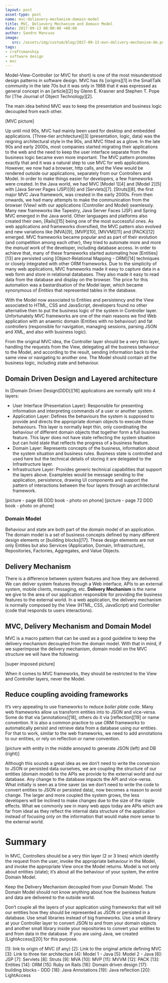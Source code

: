 ```yaml
---
layout: post
asset-type: post
name: mvc-delievery-mechanism-domain-model
title: MVC, Delievery Mechanism and Domain Model
date: 2017-09-13 08:00:00 +00:00
author: Sandro Mancuso
image:
   src: /assets/img/custom/blog/2017-09-13-mvn-delivery-mechanism-dm.png
tags:
- craftsmanship
- software design
- mvc
---
```


Model-View-Controller (or MVC for short) is one of the most misunderstood design patterns in software design. MVC has its [origins][1] in the SmallTalk community in the late 70s but it was only in 1988 that it was expressed as general concept in an [article][2] by Glenn E. Krasner and Stephen T. Pope for [The Journal of Object Technology][2]. 

The main idea behind MVC was to keep the presentation and business logic decoupled from each other.

[MVC picture]  

Up until mid 90s, MVC had mainly been used for desktop and embedded applications. [Three-tier architecture][3] (presentation, logic, data) was the reigning architectural style in the 90s, and MVC fitted as a glove. In the late 90s and early 2000s, most companies started migrating their applications to the web and the need to keep the user interface separate from the business logic became even more important. The MVC pattern promotes exactly that and it was a natural step to use MVC for web applications. However, we now had a browser, http calls, and the View would be rendered outside our applications, separately from our Controllers and Model. In order to make things easier for developers, a few frameworks were created. In the Java world, we had MVC [Model 1][4] and [Model 2][5] with [Java Server Pages (JSP)][6] and [Servlets][7]. [Struts][8], the first major MVC Java framework, was created in the early 2000s. From then onwards, we had many attempts to make the communication from the browser (View) with our applications (Controller and Model) seamlessly. Many new frameworks like Tapestry, Java Server Faces (JSF) and Spring MVC emerged in the Java world. Other languages and platforms also created their own, [Rails][15] being one of the most successful ones. As web applications and frameworks diversified, the MVC pattern also evolved and new variations like [MVA][9], [MVP][10], [MVVM][11] and [PACK][12] emerged. MVC frameworks became popular and as part of their evolution (and competition among each other), they tried to automate more and more the _manual_ work of the developer, including database access. In order to achieve that, many of these frameworks started automating how [Entities][13] are persisted using [Object-Relational Mapping - ORM][14] techniques or closely integrated with other ORM frameworks. Due to the simplicity of  many web applications, MVC frameworks made it easy to capture data in a web form and store in relational databases. They also made it easy to read data from the database and display on the browser. The price for this automation was a bastardisation of the Model layer, which became synonymous of _Entities_ that represented tables in the database. 

With the Model now associated to Entities and persistency and the View associated to HTML, CSS and JavaScript, developers found no other alternative then to put the business logic of the system in Controller layer. Unfortunately MVC frameworks are one of the main reasons we find Web application with an anaemic domain (Entities with no behaviour) and fat controllers (responsible for navigation, managing sessions, parsing JSON and XML, and also with business logic). 

From the original MVC idea, the Controller layer should be a very thin layer, handling the requests from the View, delegating all the business behaviour to the Model, and according to the result, sending information back to the same view or navigating to another one. The Model should contain all the business logic, including state and behaviour. 

## Domain Driven Design and Layered architecture 

In [Domain Driven Design(DDD)][16] applications are normally split into 4 layers: 

* User Interface (Presentation Layer): Responsible for presenting information and interpreting commands of a user or another system.
* Application Layer: Defines the behaviours the system is supposed to provide and directs the appropriate domain objects to execute those behaviours. This layer is normally kept thin, only coordinating the behaviour of different domain objects that together form a full business feature. This layer does not have state reflecting the system situation but can hold state that reflects the progress of a business feature.
* Domain Layer: Represents concepts of the business, information about the system situation and business rules. Business state is controlled and used here but the technical details of storing it are delegated to the Infrastructure layer. 
* Infrastructure Layer: Provides generic technical capabilities that support the layers above. Exampleles would be message sending to the application, persistence, drawing UI components and support the pattern of interactions between the four layers through an architectural framework. 

[picture - page 68 DDD book - photo on phone]
[picture - page 72 DDD book - photo on phone]

### Domain Model

Behaviour and state are both part of the domain model of an application. The domain model is a set of business concepts defined by many different design elements or [building blocks][17]. These design elements are not only Entities but also Services (Application, Domain, Infrastructure), Repositories, Factories, Aggregates, and Value Objects. 

## Delivery Mechanism

There is a difference between system features and how they are delivered. We can deliver system features through a Web interface, APIs to an external system, mobile clients,  messaging, etc. **Delivery Mechanism** is the name we give to the area of our application responsible for providing the business features to the external world. In a web application, the delivery mechanism is normally composed by the View (HTML, CSS, JavaScript) and Controller (code that responds to users interactions). 

## MVC, Delivery Mechanism and Domain Model

MVC is a macro pattern that can be used as a good guideline to keep the delivery mechanism decoupled from the domain model. With that in mind, if we superimpose the delivery mechanism, domain model on the MVC structure we will have the following:

[super imposed picture] 


When it comes to MVC frameworks, they should be restricted to the View and Controller layers, never the Model. 

## Reduce coupling avoiding frameworks

It’s very appealing to use frameworks to reduce _boiler plate_ code. Many web frameworks allow us transform entities into to JSON and vice-versa. Some do that via [annotations][18], others do it via [reflection][19] or name convention. It is also a common practice to use ORM frameworks to automatically persist and retrieve data from a database using our entities. For that to work, similar to the web frameworks, we need to add annotations to our entities, or rely on reflection or name convention.   

[picture with entity in the middle annoyed to generate JSON (left) and DB (right)]  

Although this sounds a great idea as we don’t need to write the conversion to JSON or persisted data ourselves, we are coupling the structure of our entities (domain model) to the APIs we provide to the external world and our database. Any change to the database impacts the API and vice-versa. What initially is seen as a time saver (as we don’t need to write the code to convert entities to JSON or persisted data), now becomes a reason to avoid change. The larger and more coupled the system grows, the less developers will be inclined to make changes due to the size of the ripple effects. What we commonly see in many web apps today are APIs which are far from ideal as they reflect the internal data structure of the application instead of focusing only on the information that would make more sense to the external world. 

# Summary

In MVC, Controllers should be a very thin layer (2 or 3 lines) which identify the request from the user, invoke the appropriate behaviour in the Model, and invoke the appropriate View once the Model returns. Model is not only about entities (state); it’s about all the behaviour of your system, the entire Domain Model.

Keep the Delivery Mechanism decoupled from your Domain Model. The Domain Model should not know anything about how the business  feature and data are delivered to the outside world. 

Don’t couple all the layers of your application using frameworks that will tell our entities how they should be represented as JSON or persisted in a database. Use small libraries instead of big frameworks. Use a small library at your Controller layer to convert JSON to and from your domain objects and another small library inside your repositories to convert your entities to and from data in the database. If you are using Java, we created [LightAccess][20] for this purpose. 


[1]: link to origin of MVC (if any)
[2]: Link to the original article defining MVC
[3]: Link to three tier architecture
[4]: Model 1 - Java
[5]: Model 2 - Java
[6]: JSP
[7]: Servlets
[8]: Struts
[9]: MVA
[10]: MVP
[11]: MVVM
[12]: PACK
[13]: Entities
[14]: ORM
[15]: Ruby on Rails
[16]: Domain driven design
[17]: building blocks - DDD
[18]: Java Annotations
[19]: Java reflection
[20]: LightAccess